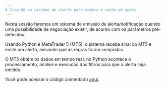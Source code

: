 ```yaml
---
# Criando um sistema de alerta para compra e venda de ações
---
```

Nesta sessão faremos um sistema de emissão de alerta/notificação quando uma possibilidade de negociação existir, de acordo com os parâmetros pré-definidos.

Usando Python e MetaTrader 5 (MT5), o sistema recebe sinal do MT5 e emite um alerta, avisando que as regras foram cumpridas.

O MT5 obtém os dados em tempo real, no Python acontece o processamento, análise e execucão dos filtros para que o alerta seja emitido.

Você pode acessar o código comentado [aqui](https://github.com/nogueiraguilherme/Alerta-Compra-Venda/blob/main/Stock_Alert.ipynb).
